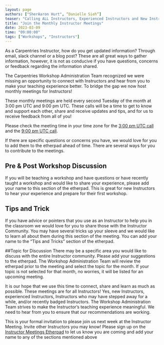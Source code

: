 ```yaml
---
layout: page
authors: ["SherAaron Hurt", “Danielle Sieh”]
teaser: "Calling ALL Instructors, Experienced Instructors and New Instructors"
title: "Join the Monthly Instructor Meetings"
date: 2023-03-09
time: "09:00:00"
tags: ["Workshops", "Instructors"]
---
```


As a Carpentries Instructor, how do you get updated information? Through email, slack channel or a blog post? These are all great ways to gather information, however, it is not as conducive if you have questions, concerns or feedback regarding the information shared. 

The Carpentries Workshop Administration Team recognized we were missing an opportunity to connect with Instructors and hear from you to make your teaching experience better. To bridge the gap we now host monthly meetings for Instructors! 

These monthly meetings are held  every second Tuesday of the month at 3:00 pm UTC and 9:00 pm UTC. These calls will be a time to get to know and support each other, share and receive updates and tips, and for us to receive feedback from all of you!

Please check the meeting time in your time zone for the [3:00 pm UTC call](https://www.timeanddate.com/worldclock/fixedtime.html?msg=Instructor+Meeting&iso=20230314T15&p1=1440) and the [9:00 pm UTC call](https://www.timeanddate.com/worldclock/fixedtime.html?msg=Instructor+Meeting&iso=20230314T21&p1=1440). 

If there are specific questions or concerns you have, we would love for you to add them to the etherpad ahead of time. There are several ways for you to contribute to the meetings. 

## Pre & Post Workshop Discussion
If you will be teaching a workshop and have questions or have recently taught a workshop and would like to share your experience, please add your name to this section of the etherpad. This is great for new Instructors to hear your experience and prepare for their first workshop. 

## Tips and Trick
If you have advice or pointers that you use as an Instructor to help you in the classroom we would love for you to share those with the Instructor Community. You may have several tricks up your sleeve and we would like to learn all about them during this section of the meeting. You can add your name to the “Tips and Tricks” section of the etherpad. 

##Topic for Discussion
There may be a specific area you would like to discuss with the entire Instructor community. Please add your suggestions to the etherpad. The Workshop Administration Team will review the etherpad prior to the meeting and select the topic for the month. If your topic is not selected for that month, no worries, it will be listed for an upcoming meeting. 

It is our hope that we use this time to connect, share and learn as much as possible. These meetings are for all Instructors! Yes, new Instructors, experienced Instructors, Instructors who may have stepped away for a while, and/or recently badged Instructors. The Workshop Administration Team strives to make the Instructor’s teaching experience meaningful. We need to hear from you to ensure that our recommendations are working. 

This is your formal invitation to please join us next week at the Instructor Meeting. Invite other Instructors you may know! Please sign up on the [Instructor Meetings Etherpad](https://pad.carpentries.org/InstructorMeetings) to let us know you are coming and add your name to any of the sections mentioned above
